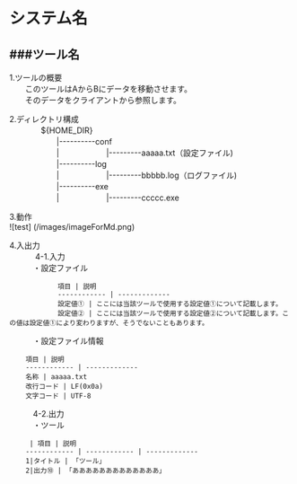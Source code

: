 システム名
======

###ツール名
------

1.ツールの概要  
　　このツールはAからBにデータを移動させます。  
　　そのデータをクライアントから参照します。  

2.ディレクトリ構成  
　　　　${HOME_DIR}  
　　　　　　|----------conf  
　　　　　　|　　　　　　|---------aaaaa.txt（設定ファイル)  
　　　　　　|----------log  
　　　　　　|　　　　　　|---------bbbbb.log（ログファイル)  
　　　　　　|----------exe  
　　　　　　|　　　　　　|---------ccccc.exe  

3.動作  
![test] (/images/imageForMd.png)

4.入出力  
　　　 4-1.入力  
　　　・設定ファイル
	
				項目 | 説明
				------------ | -------------
				設定値① | ここには当該ツールで使用する設定値①について記載します。
				設定値② | ここには当該ツールで使用する設定値②について記載します。この値は設定値①により変わりますが、そうでないこともあります。

　　　・設定ファイル情報

		項目 | 説明
		------------ | -------------
		名称 | aaaaa.txt
		改行コード | LF(0x0a)
		文字コード | UTF-8
	
　　　4-2.出力  
　　　・ツール

		 | 項目 | 説明
		------------ | ------------ | -------------
		1|タイトル | 「ツール」
		2|出力⑩ | 「あああああああああああああ」
